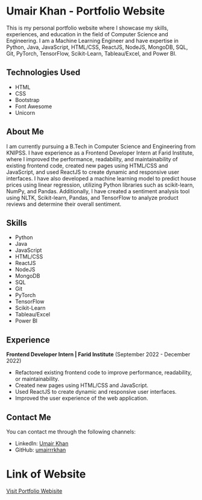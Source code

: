 # Umair Khan - Portfolio Website

This is my personal portfolio website where I showcase my skills, experiences, and education in the field of Computer Science and Engineering. I am a Machine Learning Engineer and have expertise in Python, Java, JavaScript, HTML/CSS, ReactJS, NodeJS, MongoDB, SQL, Git, PyTorch, TensorFlow, Scikit-Learn, Tableau/Excel, and Power BI. 

## Technologies Used

* HTML
* CSS
* Bootstrap
* Font Awesome
* Unicorn

## About Me

I am currently pursuing a B.Tech in Computer Science and Engineering from KNIPSS. I have experience as a Frontend Developer Intern at Farid Institute, where I improved the performance, readability, and maintainability of existing frontend code, created new pages using HTML/CSS and JavaScript, and used ReactJS to create dynamic and responsive user interfaces. I have also developed a machine learning model to predict house prices using linear regression, utilizing Python libraries such as scikit-learn, NumPy, and Pandas. Additionally, I have created a sentiment analysis tool using NLTK, Scikit-learn, Pandas, and TensorFlow to analyze product reviews and determine their overall sentiment.

## Skills

* Python
* Java
* JavaScript
* HTML/CSS
* ReactJS
* NodeJS
* MongoDB
* SQL
* Git
* PyTorch
* TensorFlow
* Scikit-Learn
* Tableau/Excel
* Power BI

## Experience

**Frontend Developer Intern | Farid Institute**
(September 2022 - December 2022)

- Refactored existing frontend code to improve performance, readability, or maintainability.
- Created new pages using HTML/CSS and JavaScript.
- Used ReactJS to create dynamic and responsive user interfaces.
- Improved the user experience of the web application.

## Contact Me

You can contact me through the following channels:

* LinkedIn: [Umair Khan](https://www.linkedin.com/in/umair-khan-a5348a202)
* GitHub: [umairrrkhan](https://github.com/umairrrkhan/)

# Link of Website

[Visit Portfolio Webisite](https://umairrrkhan.github.io/umair.github.io/)

